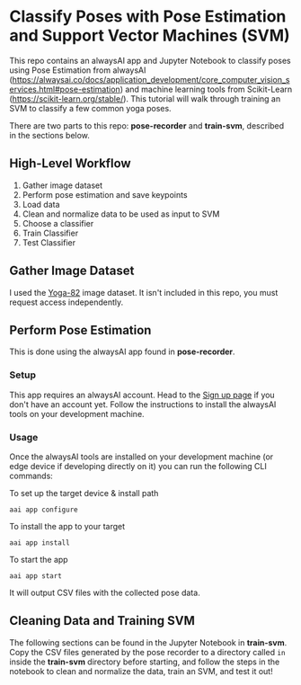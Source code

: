 # Classify Poses with Pose Estimation and Support Vector Machines (SVM)

This repo contains an alwaysAI app and Jupyter Notebook to classify
poses using Pose Estimation from alwaysAI
(https://alwaysai.co/docs/application_development/core_computer_vision_services.html#pose-estimation)
and machine learning tools from Scikit-Learn (https://scikit-learn.org/stable/).
This tutorial will walk through training an SVM to classify a few common yoga poses.

There are two parts to this repo: **pose-recorder** and **train-svm**,
described in the sections below.

## High-Level Workflow

1. Gather image dataset
1. Perform pose estimation and save keypoints
1. Load data
1. Clean and normalize data to be used as input to SVM
1. Choose a classifier
1. Train Classifier
1. Test Classifier

## Gather Image Dataset

I used the [Yoga-82](https://sites.google.com/view/yoga-82/home) image dataset.
It isn't included in this repo, you must request access independently.

## Perform Pose Estimation

This is done using the alwaysAI app found in **pose-recorder**.

### Setup

This app requires an alwaysAI account. Head to the [Sign up page](https://www.alwaysai.co/dashboard) if you don't have an account yet. Follow the instructions to install the alwaysAI tools on your development machine.

### Usage

Once the alwaysAI tools are installed on your development machine (or edge device if developing directly on it) you can run the following CLI commands:

To set up the target device & install path

```
aai app configure
```

To install the app to your target

```
aai app install
```

To start the app

```
aai app start
```

It will output CSV files with the collected pose data.

## Cleaning Data and Training SVM

The following sections can be found in the Jupyter Notebook in **train-svm**.
Copy the CSV files generated by the pose recorder to a directory called `in`
inside the **train-svm** directory before starting, and follow the steps in
the notebook to clean and normalize the data, train an SVM, and test it out!

